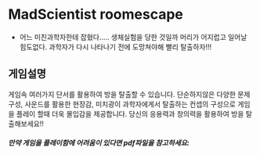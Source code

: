 MadScientist roomescape
======================
- 어느 미친과학자한테 잡혔다..... 생체실험을 당한 것일까 머리가 어지럽고 일어날 힘도없다. 과학자가 다시 나타나기 전에 도망쳐야해 빨리 탈출하자!!!

게임설명
----------

게임속 여러가지 단서를 활용하여 방을 탈출할 수 있습니다.    단순하지않은 다양한 문제구성, 사운드를 활용한 현장감, 미치광이 과학자에게서 탈출하는 컨셉의 구성으로 게임을 플레이 할때 더욱 몰입감을 제공합니다.     당신의 응용력과 창의력을 활용하여 방을 탈출해보세요!! 
##### 만약 게임을 플레이함에 어려움이 있다면 pdf파일을 참고하세요:
